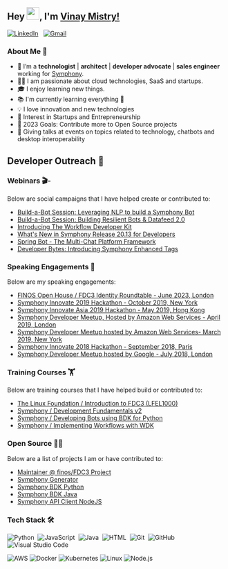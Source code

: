 ## Hey <img src="https://github.com/TheDudeThatCode/TheDudeThatCode/blob/master/Assets/Hi.gif" width="29px">, I'm [Vinay Mistry!](https://www.linkedin.com/in/vinaymistryuk/) 
<a href="https://www.linkedin.com/in/vinaymistryuk/"><img alt="LinkedIn" src="https://img.shields.io/badge/linkedin%20-%230077B5.svg?&style=flat&logo=linkedin&logoColor=white"/></a> &nbsp;
<a href="mailto:mrvinaymistry@gmail.com"><img alt="Gmail" src="https://img.shields.io/badge/Gmail-D14836?style=flat&logo=gmail&logoColor=white" /></a> &nbsp;
<br />

### About Me 🚀
- 🌱 I’m a **technologist** | **architect** | **developer advocate** | **sales engineer** working for [Symphony](https://symphony.com/). </br>
- 👨‍💻 I am passionate about cloud technologies, SaaS and startups. </br>
- 🎓 I enjoy learning new things. </br>
- 📚 I'm currently learning everything 🤣
- 💡 I love innovation and new technologies
- 💼 Interest in Startups and Entrepreneurship
- 🥅 2023 Goals: Contribute more to Open Source projects
- 🎤 Giving talks at events on topics related to technology, chatbots and desktop interoperability

## Developer Outreach 💬
### Webinars 🎬- 
Below are social campaigns that I have helped create or contributed to:
  - [Build-a-Bot Session: Leveraging NLP to build a Symphony Bot](https://goto.symphony.com/LeveragingNLP-wbn-recording.html)
  - [Build-a-Bot Session: Building Resilient Bots & Datafeed 2.0](https://goto.symphony.com/Build-a-Bot-Datafeed-Recording.html)
  - [Introducing The Workflow Developer Kit](https://goto.symphony.com/WorkflowDevKit-Recording.html)
  - [What's New in Symphony Release 20.13 for Developers](https://goto.symphony.com/WB-GL-2021-12-Dev20.13_03.Recording.html)
  - [Spring Bot - The Multi-Chat Platform Framework](https://goto.symphony.com/WB-GL-2022-06_SpringBot_Recording.html)
  - [Developer Bytes: Introducing Symphony Enhanced Tags](https://bit.ly/symdevbytes)

### Speaking Engagements 📢
Below are my speaking engagements:
  - [FINOS Open House / FDC3 Identity Roundtable - June 2023, London](https://finosopenhouseandmembermeet.sched.com/event/1NPxz/fdc3-identity-roundtable-extended-session)
  - [Symphony Innovate 2019 Hackathon - October 2019, New York](https://www.meetup.com/symphony-developer-group-new-york/events/264701463/)
  - [Symphony Innovate Asia 2019 Hackathon - May 2019, Hong Kong](https://www.meetup.com/symphony-developer-group-hong-kong/events/259371008/)
  - [Symphony Developer Meetup, Hosted by Amazon Web Services - April 2019, London](https://www.meetup.com/symphony-developer-group-london/events/260040972/)
  - [Symphony Developer Meetup hosted by Amazon Web Services- March 2019, New York](https://www.meetup.com/symphony-developer-group-new-york/events/258909090/)
  - [Symphony Innovate 2018 Hackathon - September 2018, Paris](https://www.meetup.com/symphony-developer-group-london/events/254801218/)
  - [Symphony Developer Meetup hosted by Google - July 2018, London](https://www.meetup.com/symphony-developer-group-london/events/252240970)

### Training Courses 🏋️
Below are training courses that I have helped build or contributed to:
  - [The Linux Foundation / Introduction to FDC3 (LFEL1000)](https://training.linuxfoundation.org/express-learning/introduction-to-fdc3-lfel1000/)
  - [Symphony / Development Fundamentals v2](https://learn.symphony.com/courses/fundamentals-v2)
  - [Symphony / Developing Bots using BDK for Python](https://learn.symphony.com/courses/bdk-2-python)
  - [Symphony / Implementing Workflows with WDK](https://learn.symphony.com/courses/wdk)

### Open Source 👨‍💻
Below are a list of projects I am or have contributed to:
  - [Maintainer @ finos/FDC3 Project](https://github.com/finos/fdc3)
  - [Symphony Generator](https://github.com/finos/generator-symphony)
  - [Symphony BDK Python](https://github.com/finos/symphony-bdk-python)
  - [Symphony BDK Java](https://github.com/finos/symphony-bdk-java)
  - [Symphony API Client NodeJS](https://github.com/SymphonyPlatformSolutions/symphony-api-client-node)

### Tech Stack 🛠
![Python](https://img.shields.io/badge/-Python-05122A?style=flat&logo=python)&nbsp;
![JavaScript](https://img.shields.io/badge/-JavaScript-05122A?style=flat&logo=javascript)&nbsp;
![Java](https://img.shields.io/badge/-Java-05122A?style=flat&logo=Java&logoColor=FFA518)&nbsp;
![HTML](https://img.shields.io/badge/-HTML-05122A?style=flat&logo=HTML5)&nbsp;
![Git](https://img.shields.io/badge/-Git-05122A?style=flat&logo=git)&nbsp;
![GitHub](https://img.shields.io/badge/-GitHub-05122A?style=flat&logo=github)&nbsp;
![Visual Studio Code](https://img.shields.io/badge/-Visual%20Studio%20Code-05122A?style=flat&logo=visual-studio-code&logoColor=007ACC)&nbsp;

![AWS](https://img.shields.io/badge/-AWS-000?&logo=Amazon-AWS&logoColor=F90)
![Docker](https://img.shields.io/badge/-Docker-000?&logo=Docker)
![Kubernetes](https://img.shields.io/badge/-Kubernetes-000?&logo=Kubernetes)
![Linux](https://img.shields.io/badge/-Linux-000?&logo=Linux)
![Node.js](https://img.shields.io/badge/-Node.js-000?&logo=node.js)

<br />
